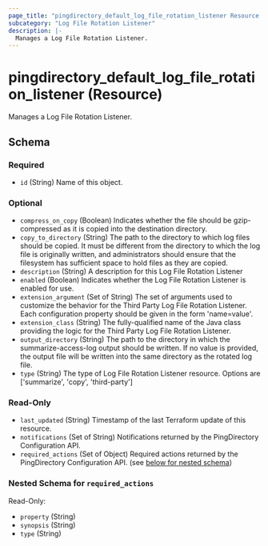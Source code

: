 ```yaml
---
page_title: "pingdirectory_default_log_file_rotation_listener Resource - terraform-provider-pingdirectory"
subcategory: "Log File Rotation Listener"
description: |-
  Manages a Log File Rotation Listener.
---
```


# pingdirectory_default_log_file_rotation_listener (Resource)

Manages a Log File Rotation Listener.



<!-- schema generated by tfplugindocs -->
## Schema

### Required

- `id` (String) Name of this object.

### Optional

- `compress_on_copy` (Boolean) Indicates whether the file should be gzip-compressed as it is copied into the destination directory.
- `copy_to_directory` (String) The path to the directory to which log files should be copied. It must be different from the directory to which the log file is originally written, and administrators should ensure that the filesystem has sufficient space to hold files as they are copied.
- `description` (String) A description for this Log File Rotation Listener
- `enabled` (Boolean) Indicates whether the Log File Rotation Listener is enabled for use.
- `extension_argument` (Set of String) The set of arguments used to customize the behavior for the Third Party Log File Rotation Listener. Each configuration property should be given in the form 'name=value'.
- `extension_class` (String) The fully-qualified name of the Java class providing the logic for the Third Party Log File Rotation Listener.
- `output_directory` (String) The path to the directory in which the summarize-access-log output should be written. If no value is provided, the output file will be written into the same directory as the rotated log file.
- `type` (String) The type of Log File Rotation Listener resource. Options are ['summarize', 'copy', 'third-party']

### Read-Only

- `last_updated` (String) Timestamp of the last Terraform update of this resource.
- `notifications` (Set of String) Notifications returned by the PingDirectory Configuration API.
- `required_actions` (Set of Object) Required actions returned by the PingDirectory Configuration API. (see [below for nested schema](#nestedatt--required_actions))

<a id="nestedatt--required_actions"></a>
### Nested Schema for `required_actions`

Read-Only:

- `property` (String)
- `synopsis` (String)
- `type` (String)



